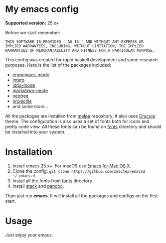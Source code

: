 # My emacs config

**Supported version:** 25.x+

Before we start remember:
```
THIS SOFTWARE IS PROVIDED ``AS IS'' AND WITHOUT ANY EXPRESS OR
IMPLIED WARRANTIES, INCLUDING, WITHOUT LIMITATION, THE IMPLIED
WARRANTIES OF MERCHANTABILITY AND FITNESS FOR A PARTICULAR PURPOSE.
```

This config was created for rapid haskell development and some research purposes. Here is the list of the packages included:

* [ergoemacs-mode](https://ergoemacs.github.io)
* [intero](https://commercialhaskell.github.io/intero/)
* [idris-mode](https://github.com/idris-hackers/idris-mode)
* [markdown-mode](http://jblevins.org/projects/markdown-mode/)
* [neotree](https://github.com/jaypei/emacs-neotree)
* [projectile](https://github.com/bbatsov/projectile)
* and some more...

All the packages are installed from [melpa](http://melpa.org) repository. It also uses [Dracula](https://draculatheme.com) theme.
The configuration is also uses a set of fonts both for icons and pretty code view. All these fonts can be found on [fonts](https://github.com/zmactep/emacsd/tree/master/fonts) directory and should be installed into your system.

Installation
============

1. Install emacs 25.x+. For macOS use [Emacs for Mac OS X](https://emacsformacosx.com).
1. Clone the config: `git clone https://github.com/zmactep/emacsd ~/.emacs.d`
1. Install all the fonts from [fonts](https://github.com/zmactep/emacsd/tree/master/fonts) directory.
1. Install [stack](https://haskellstack.org) and [pandoc](http://pandoc.org). 

Than just run **emacs**. It will install all the packages and configs on the first start.

Usage
=====

Just enjoy your emacs.
